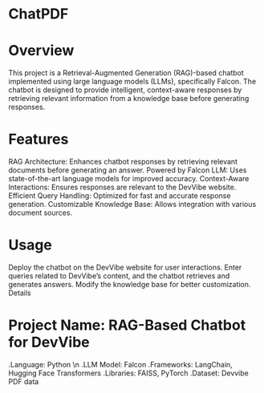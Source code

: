 # ChatPDF
# Overview
This project is a Retrieval-Augmented Generation (RAG)-based chatbot implemented using large language models (LLMs), specifically Falcon. The chatbot is designed to provide intelligent, context-aware responses by retrieving relevant information from a knowledge base before generating responses.

# Features
RAG Architecture: Enhances chatbot responses by retrieving relevant documents before generating an answer.
Powered by Falcon LLM: Uses state-of-the-art language models for improved accuracy.
Context-Aware Interactions: Ensures responses are relevant to the DevVibe website.
Efficient Query Handling: Optimized for fast and accurate response generation.
Customizable Knowledge Base: Allows integration with various document sources.
# Usage
Deploy the chatbot on the DevVibe website for user interactions.
Enter queries related to DevVibe’s content, and the chatbot retrieves and generates answers.
Modify the knowledge base for better customization.
Details
# Project Name: RAG-Based Chatbot for DevVibe
.Language: Python \n
.LLM Model: Falcon
.Frameworks: LangChain, Hugging Face Transformers
.Libraries: FAISS, PyTorch
.Dataset: Devvibe PDF data

